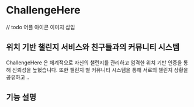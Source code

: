 # ChallengeHere

// todo 어플 아이콘 이미지 삽입

## 위치 기반 챌린지 서비스와 친구들과의 커뮤니티 시스템
ChallengeHere 은 체계적으로 자신의 챌린지를 관리하고 엄격한 위치 기반 인증을 통해 신뢰성을 높혔습니다. 또한 챌린지 별 커뮤니티 시스템을 통해 서로의 챌린지 상황을 공유하고 ..

## 기능 설명
